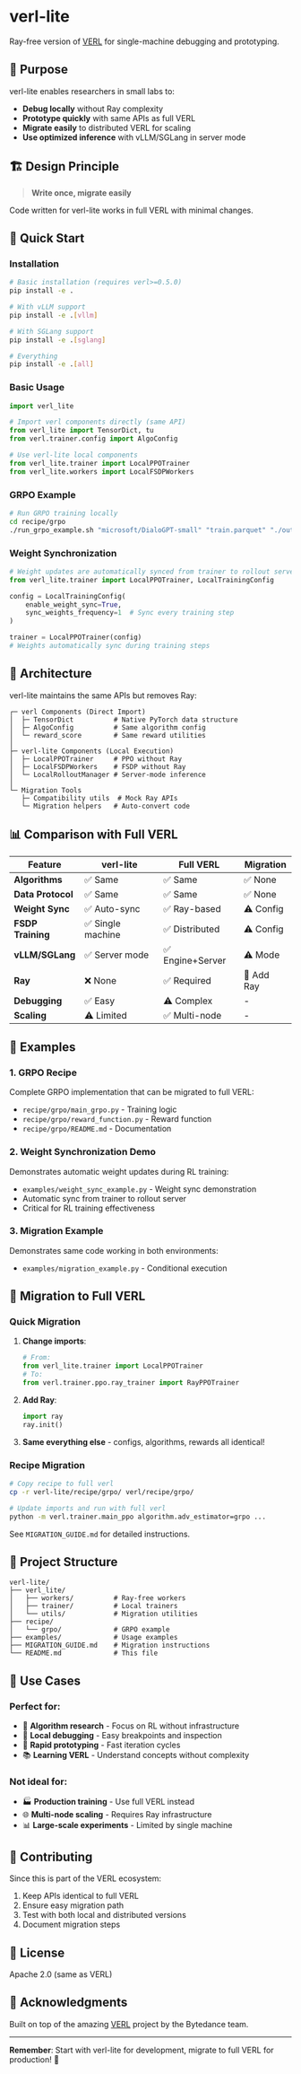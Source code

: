 # verl-lite

Ray-free version of [VERL](https://github.com/volcengine/verl) for single-machine debugging and prototyping.

## 🎯 Purpose

verl-lite enables researchers in small labs to:
- **Debug locally** without Ray complexity
- **Prototype quickly** with same APIs as full VERL  
- **Migrate easily** to distributed VERL for scaling
- **Use optimized inference** with vLLM/SGLang in server mode

## 🏗️ Design Principle

> **Write once, migrate easily**

Code written for verl-lite works in full VERL with minimal changes.

## 🚀 Quick Start

### Installation

```bash
# Basic installation (requires verl>=0.5.0)
pip install -e .

# With vLLM support
pip install -e .[vllm]

# With SGLang support  
pip install -e .[sglang]

# Everything
pip install -e .[all]
```

### Basic Usage

```python
import verl_lite

# Import verl components directly (same API)
from verl_lite import TensorDict, tu
from verl.trainer.config import AlgoConfig

# Use verl-lite local components
from verl_lite.trainer import LocalPPOTrainer
from verl_lite.workers import LocalFSDPWorkers
```

### GRPO Example

```bash
# Run GRPO training locally
cd recipe/grpo
./run_grpo_example.sh "microsoft/DialoGPT-small" "train.parquet" "./output"
```

### Weight Synchronization

```python
# Weight updates are automatically synced from trainer to rollout server
from verl_lite.trainer import LocalPPOTrainer, LocalTrainingConfig

config = LocalTrainingConfig(
    enable_weight_sync=True,
    sync_weights_frequency=1  # Sync every training step
)

trainer = LocalPPOTrainer(config)
# Weights automatically sync during training steps
```

## 🔧 Architecture

verl-lite maintains the same APIs but removes Ray:

```
┌─ verl Components (Direct Import)
│  ├─ TensorDict          # Native PyTorch data structure
│  ├─ AlgoConfig          # Same algorithm config
│  └─ reward_score        # Same reward utilities
│
├─ verl-lite Components (Local Execution)  
│  ├─ LocalPPOTrainer     # PPO without Ray
│  ├─ LocalFSDPWorkers    # FSDP without Ray
│  └─ LocalRolloutManager # Server-mode inference
│
└─ Migration Tools
   ├─ Compatibility utils  # Mock Ray APIs
   └─ Migration helpers   # Auto-convert code
```

## 📊 Comparison with Full VERL

| Feature | verl-lite | Full VERL | Migration |
|---------|-----------|-----------|-----------|
| **Algorithms** | ✅ Same | ✅ Same | ✅ None |
| **Data Protocol** | ✅ Same | ✅ Same | ✅ None |
| **Weight Sync** | ✅ Auto-sync | ✅ Ray-based | ⚠️ Config |
| **FSDP Training** | ✅ Single machine | ✅ Distributed | ⚠️ Config |
| **vLLM/SGLang** | ✅ Server mode | ✅ Engine+Server | ⚠️ Mode |
| **Ray** | ❌ None | ✅ Required | 🔄 Add Ray |
| **Debugging** | ✅ Easy | ⚠️ Complex | - |
| **Scaling** | ⚠️ Limited | ✅ Multi-node | - |

## 🧪 Examples

### 1. GRPO Recipe
Complete GRPO implementation that can be migrated to full VERL:
- `recipe/grpo/main_grpo.py` - Training logic
- `recipe/grpo/reward_function.py` - Reward function
- `recipe/grpo/README.md` - Documentation

### 2. Weight Synchronization Demo
Demonstrates automatic weight updates during RL training:
- `examples/weight_sync_example.py` - Weight sync demonstration
- Automatic sync from trainer to rollout server
- Critical for RL training effectiveness

### 3. Migration Example  
Demonstrates same code working in both environments:
- `examples/migration_example.py` - Conditional execution

## 🔄 Migration to Full VERL

### Quick Migration
1. **Change imports**:
   ```python
   # From:
   from verl_lite.trainer import LocalPPOTrainer
   # To:
   from verl.trainer.ppo.ray_trainer import RayPPOTrainer
   ```

2. **Add Ray**:
   ```python
   import ray
   ray.init()
   ```

3. **Same everything else** - configs, algorithms, rewards all identical!

### Recipe Migration
```bash
# Copy recipe to full verl
cp -r verl-lite/recipe/grpo/ verl/recipe/grpo/

# Update imports and run with full verl
python -m verl.trainer.main_ppo algorithm.adv_estimator=grpo ...
```

See `MIGRATION_GUIDE.md` for detailed instructions.

## 📁 Project Structure

```
verl-lite/
├── verl_lite/
│   ├── workers/          # Ray-free workers
│   ├── trainer/          # Local trainers  
│   └── utils/            # Migration utilities
├── recipe/
│   └── grpo/             # GRPO example
├── examples/             # Usage examples
├── MIGRATION_GUIDE.md    # Migration instructions
└── README.md             # This file
```

## 🎯 Use Cases

### Perfect for:
- 🔬 **Algorithm research** - Focus on RL without infrastructure
- 🐛 **Local debugging** - Easy breakpoints and inspection
- 🚀 **Rapid prototyping** - Fast iteration cycles
- 📚 **Learning VERL** - Understand concepts without complexity

### Not ideal for:
- 🏭 **Production training** - Use full VERL instead
- 🌐 **Multi-node scaling** - Requires Ray infrastructure
- 📊 **Large-scale experiments** - Limited by single machine

## 🤝 Contributing

Since this is part of the VERL ecosystem:
1. Keep APIs identical to full VERL
2. Ensure easy migration path
3. Test with both local and distributed versions
4. Document migration steps

## 📄 License

Apache 2.0 (same as VERL)

## 🙏 Acknowledgments

Built on top of the amazing [VERL](https://github.com/volcengine/verl) project by the Bytedance team.

---

**Remember**: Start with verl-lite for development, migrate to full VERL for production! 🚀